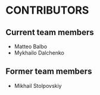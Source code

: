 # CONTRIBUTORS

## Current team members
- Matteo Balbo
- Mykhailo Dalchenko

## Former team members
- Mikhail Stolpovskiy
